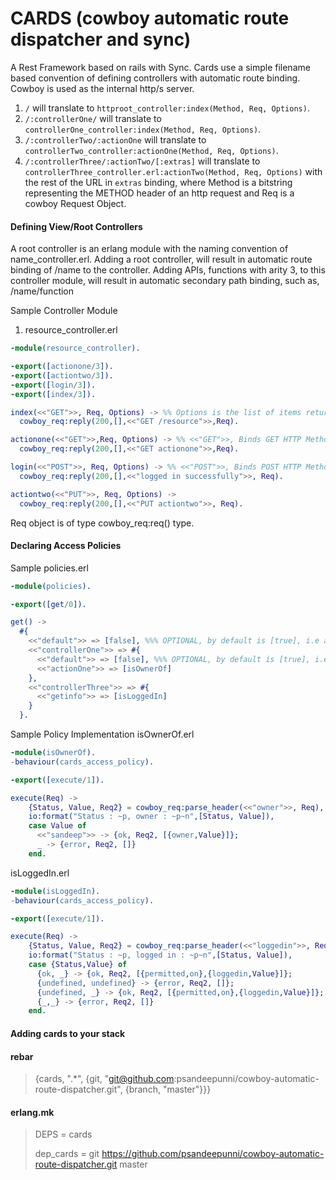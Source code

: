 CARDS (cowboy automatic route dispatcher and sync)
=================================

A  Rest Framework based on rails with Sync. Cards use a simple filename based convention of defining controllers with automatic route binding. Cowboy is used as the internal http/s server.

1. ```/``` will translate to ```httproot_controller:index(Method, Req, Options)```. 
2. ```/:controllerOne/``` will translate to ```controllerOne_controller:index(Method, Req, Options)```.
3. ```/:controllerTwo/:actionOne``` will translate to ```controllerTwo_controller:actionOne(Method, Req, Options)```.
4. ```/:controllerThree/:actionTwo/[:extras]``` will translate to ```controllerThree_controller.erl:actionTwo(Method, Req, Options)``` with the rest of the URL in ```extras``` binding,
where Method is a bitstring representing the METHOD header of an http request and Req is a cowboy Request Object.

#### Defining View/Root Controllers

A root controller is an erlang module with the naming convention of name_controller.erl. Adding a root controller, will result in automatic route binding of /name to the controller. Adding APIs, functions with arity 3, to this controller module, will result in automatic secondary path binding, such as, /name/function

Sample Controller Module

1. resource_controller.erl

```erlang
-module(resource_controller).

-export([actionone/3]).
-export([actiontwo/3]).
-export([login/3]).
-export([index/3]).

index(<<"GET">>, Req, Options) -> %% Options is the list of items returned after evaluation of access policy for the API
  cowboy_req:reply(200,[],<<"GET /resource">>,Req).

actionone(<<"GET">>,Req, Options) -> %% <<"GET">>, Binds GET HTTP Method to end point /resource/actionone/
  cowboy_req:reply(200,[],<<"GET actionone">>,Req).

login(<<"POST">>, Req, Options) -> %% <<"POST">>, Binds POST HTTP Method to end point /resource/login/
  cowboy_req:reply(200,[],<<"logged in successfully">>, Req).

actiontwo(<<"PUT">>, Req, Options) ->
  cowboy_req:reply(200,[],<<"PUT actiontwo">>, Req).
```
Req object is of type cowboy_req:req() type.

#### Declaring Access Policies

Sample policies.erl 

```erlang
-module(policies).

-export([get/0]).

get() ->
  #{
    <<"default">> => [false], %%% OPTIONAL, by default is [true], i.e all APIs are public
    <<"controllerOne">> => #{
      <<"default">> => [false], %%% OPTIONAL, by default is [true], i.e all APIs actions with base path /controllerOne will be public
      <<"actionOne">> => [isOwnerOf]
    },
    <<"controllerThree">> => #{
      <<"getinfo">> => [isLoggedIn]
    }
  }.
```

Sample Policy Implementation isOwnerOf.erl

```erlang
-module(isOwnerOf).
-behaviour(cards_access_policy).

-export([execute/1]).

execute(Req) ->
    {Status, Value, Req2} = cowboy_req:parse_header(<<"owner">>, Req),
    io:format("Status : ~p, owner : ~p~n",[Status, Value]),
    case Value of
      <<"sandeep">> -> {ok, Req2, [{owner,Value}]};
      _ -> {error, Req2, []}
    end.
```

isLoggedIn.erl

```erlang
-module(isLoggedIn).
-behaviour(cards_access_policy).

-export([execute/1]).

execute(Req) ->
    {Status, Value, Req2} = cowboy_req:parse_header(<<"loggedin">>, Req),
    io:format("Status : ~p, logged in : ~p~n",[Status, Value]),
    case {Status,Value} of
      {ok, _} -> {ok, Req2, [{permitted,on},{loggedin,Value}]};
      {undefined, undefined} -> {error, Req2, []};
      {undefined, _} -> {ok, Req2, [{permitted,on},{loggedin,Value}]};
      {_,_} -> {error, Req2, []}
    end.
```

#### Adding cards to your stack

#### rebar
 > {cards, ".*", {git, "git@github.com:psandeepunni/cowboy-automatic-route-dispatcher.git", {branch, "master"}}}

#### erlang.mk
 > DEPS = cards
 >
 > dep_cards = git https://github.com/psandeepunni/cowboy-automatic-route-dispatcher.git master

